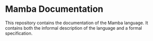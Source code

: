 # Mamba Documentation

This repository contains the documentation of the Mamba language.
It contains both the informal description of the language and a formal specification.
